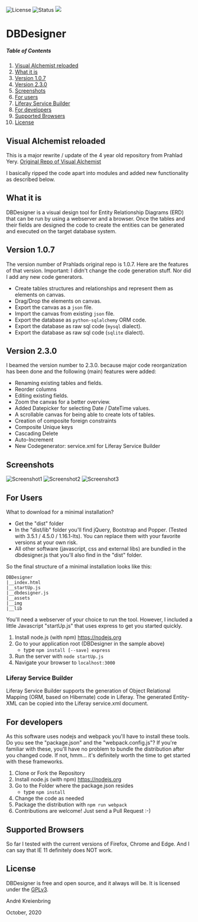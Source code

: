 ![License](https://img.shields.io/badge/license-GPL-blue.svg)
![Status](https://img.shields.io/badge/status-stable-brightgreen.svg)
[![](https://www.paypalobjects.com/en_US/i/btn/btn_donate_SM.gif)](https://www.paypal.com/cgi-bin/webscr?cmd=_s-xclick&hosted_button_id=8RBU2DYK9AT9Q&source=url)

# DBDesigner

##### Table of Contents

1. [Visual Alchemist reloaded](#visual-alchemist-reloaded)
2. [What it is](#what-it-is)
3. [Version 1.0.7](#version-107)
4. [Version 2.3.0](#version-220)
5. [Screenshots](#screenshots)
6. [For users](#for-users)
7. [Liferay Service Builder](#liferay-service-builder)
8. [For developers](#for-developers)
9. [Supported Browsers](#supported-browsers)
10. [License](#license)



## Visual Alchemist reloaded

This is a major rewrite / update of the 4 year old repository from Prahlad Yery.
[Original Repo of Visual Alchemist](https://github.com/prahladyeri/VisualAlchemist)

I basically ripped the code apart into modules and added new functionality as described below.

## What it is

DBDesigner is a visual design tool for Entity Relationship Diagrams (ERD) that can be run by using a webserver and a browser.
Once the tables and their fields are designed the code to create the entities can be generated and executed on the target database system.

## Version 1.0.7

The version number of Prahlads original repo is 1.0.7. Here are the features of that version. Important: I didn't change the code generation stuff. Nor did I add any new code generators. 

- Create tables structures and relationships and represent them as elements on canvas.
- Drag/Drop the elements on canvas.
- Export the canvas as a `json` file.
- Import the canvas from existing `json` file.
- Export the database as `python-sqlalchemy` ORM code.
- Export the database as raw sql code (`mysql` dialect).
- Export the database as raw sql code (`sqlite` dialect).

## Version 2.3.0

I beamed the version number to 2.3.0. because major code reorganization has been done and the following (main) features were added:

- Renaming existing tables and fields.
- Reorder columns
- Editing existing fields.
- Zoom the canvas for a better overview.
- Added Datepicker for selecting Date / DateTime values.
- A scrollable canvas for being able to create lots of tables.
- Creation of composite foreign constraints
- Composite Unique keys
- Cascading Delete
- Auto-Increment
- New Codegenerator: service.xml for Liferay Service Builder

## Screenshots

![Screenshot1](/screens/screen1.png)
![Screenshot2](/screens/screen2.png)
![Screenshot3](/screens/screen3.png)

## For Users

What to download for a minimal installation? 
* Get the "dist" folder
* In the "dist/lib" folder you'll find jQuery, Bootstrap and Popper. (Tested with 3.5.1 / 4.5.0 / 1.16.1-lts). You can replace them with your favorite versions at your own risk.
* All other software (javascript, css and external libs) are bundled in the dbdesigner.js that you'll also find in the "dist" folder.

So the final structure of a minimal installation looks like this:
```
DBDesigner
|__index.html
|__startUp.js
|__dbdesigner.js
|__assets
|__img
|__lib
```  

You'll need a webserver of your choice to run the tool. However, I included a little Javascript "startUp.js" that uses express to get you started quickly.

1. Install node.js (with npm) https://nodejs.org
2. Go to your application root (DBDesigner in the sample above)
   - type `npm install [--save] express`
3. Run the server with `node startUp.js`
4. Navigate your browser to `localhost:3000`

### Liferay Service Builder

Liferay Service Builder supports the generation of Object Relational Mapping (ORM, based on Hibernate) code in Liferay. The generated Entity-XML can be copied into the Liferay service.xml document.
 
## For developers

As this software uses nodejs and webpack you'll have to install these tools. Do you see the "package.json" and the "webpack.config.js"?
If you're familiar with these, you'll have no problem to bundle the distribution after you changed code. 
If not, hmm... it's definitely worth the time to get started with these frameworks.

1. Clone or Fork the Repository
2. Install node.js (with npm) https://nodejs.org
3. Go to the Folder where the package.json resides
   - type `npm install`
5. Change the code as needed
6. Package the distribution with `npm run webpack`
7. Contributions are welcome! Just send a Pull Request :-)

## Supported Browsers

So far I tested with the current versions of Firefox, Chrome and Edge. And I can say that IE 11 definitely does NOT work.

## License

DBDesigner is free and open source, and it always will be. It is licensed under the [GPLv3](https://opensource.org/licenses/GPL-3.0).

André Kreienbring

October, 2020
